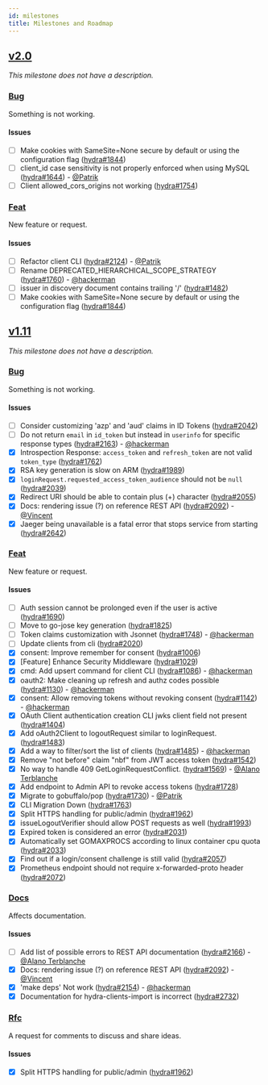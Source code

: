 ```yaml
---
id: milestones
title: Milestones and Roadmap
---
```


## [v2.0](https://github.com/ory/hydra/milestone/42)

_This milestone does not have a description._

### [Bug](https://github.com/ory/hydra/labels/bug)

Something is not working.

#### Issues

- [ ] Make cookies with SameSite=None secure by default or using the
      configuration flag
      ([hydra#1844](https://github.com/ory/hydra/issues/1844))
- [ ] client_id case sensitivity is not properly enforced when using MySQL
      ([hydra#1644](https://github.com/ory/hydra/issues/1644)) -
      [@Patrik](https://github.com/zepatrik)
- [ ] Client allowed_cors_origins not working
      ([hydra#1754](https://github.com/ory/hydra/issues/1754))

### [Feat](https://github.com/ory/hydra/labels/feat)

New feature or request.

#### Issues

- [ ] Refactor client CLI
      ([hydra#2124](https://github.com/ory/hydra/issues/2124)) -
      [@Patrik](https://github.com/zepatrik)
- [ ] Rename DEPRECATED_HIERARCHICAL_SCOPE_STRATEGY
      ([hydra#1760](https://github.com/ory/hydra/issues/1760)) -
      [@hackerman](https://github.com/aeneasr)
- [ ] issuer in discovery document contains trailing '/'
      ([hydra#1482](https://github.com/ory/hydra/issues/1482))
- [ ] Make cookies with SameSite=None secure by default or using the
      configuration flag
      ([hydra#1844](https://github.com/ory/hydra/issues/1844))

## [v1.11](https://github.com/ory/hydra/milestone/39)

_This milestone does not have a description._

### [Bug](https://github.com/ory/hydra/labels/bug)

Something is not working.

#### Issues

- [ ] Consider customizing 'azp' and 'aud' claims in ID Tokens
      ([hydra#2042](https://github.com/ory/hydra/issues/2042))
- [ ] Do not return `email` in `id_token` but instead in `userinfo` for specific
      response types ([hydra#2163](https://github.com/ory/hydra/issues/2163)) -
      [@hackerman](https://github.com/aeneasr)
- [x] Introspection Response: `access_token` and `refresh_token` are not valid
      `token_type` ([hydra#1762](https://github.com/ory/hydra/issues/1762))
- [x] RSA key generation is slow on ARM
      ([hydra#1989](https://github.com/ory/hydra/issues/1989))
- [x] `loginRequest.requested_access_token_audience` should not be `null`
      ([hydra#2039](https://github.com/ory/hydra/issues/2039))
- [x] Redirect URI should be able to contain plus (+) character
      ([hydra#2055](https://github.com/ory/hydra/issues/2055))
- [x] Docs: rendering issue (?) on reference REST API
      ([hydra#2092](https://github.com/ory/hydra/issues/2092)) -
      [@Vincent](https://github.com/vinckr)
- [x] Jaeger being unavailable is a fatal error that stops service from starting
      ([hydra#2642](https://github.com/ory/hydra/issues/2642))

### [Feat](https://github.com/ory/hydra/labels/feat)

New feature or request.

#### Issues

- [ ] Auth session cannot be prolonged even if the user is active
      ([hydra#1690](https://github.com/ory/hydra/issues/1690))
- [ ] Move to go-jose key generation
      ([hydra#1825](https://github.com/ory/hydra/issues/1825))
- [ ] Token claims customization with Jsonnet
      ([hydra#1748](https://github.com/ory/hydra/issues/1748)) -
      [@hackerman](https://github.com/aeneasr)
- [ ] Update clients from cli
      ([hydra#2020](https://github.com/ory/hydra/issues/2020))
- [x] consent: Improve remember for consent
      ([hydra#1006](https://github.com/ory/hydra/issues/1006))
- [x] [Feature] Enhance Security Middleware
      ([hydra#1029](https://github.com/ory/hydra/issues/1029))
- [x] cmd: Add upsert command for client CLI
      ([hydra#1086](https://github.com/ory/hydra/issues/1086)) -
      [@hackerman](https://github.com/aeneasr)
- [x] oauth2: Make cleaning up refresh and authz codes possible
      ([hydra#1130](https://github.com/ory/hydra/issues/1130)) -
      [@hackerman](https://github.com/aeneasr)
- [x] consent: Allow removing tokens without revoking consent
      ([hydra#1142](https://github.com/ory/hydra/issues/1142)) -
      [@hackerman](https://github.com/aeneasr)
- [x] OAuth Client authentication creation CLI jwks client field not present
      ([hydra#1404](https://github.com/ory/hydra/issues/1404))
- [x] Add oAuth2Client to logoutRequest similar to loginRequest.
      ([hydra#1483](https://github.com/ory/hydra/issues/1483))
- [x] Add a way to filter/sort the list of clients
      ([hydra#1485](https://github.com/ory/hydra/issues/1485)) -
      [@hackerman](https://github.com/aeneasr)
- [x] Remove "not before" claim "nbf" from JWT access token
      ([hydra#1542](https://github.com/ory/hydra/issues/1542))
- [x] No way to handle 409 GetLoginRequestConflict.
      ([hydra#1569](https://github.com/ory/hydra/issues/1569)) -
      [@Alano Terblanche](https://github.com/Benehiko)
- [x] Add endpoint to Admin API to revoke access tokens
      ([hydra#1728](https://github.com/ory/hydra/issues/1728))
- [x] Migrate to gobuffalo/pop
      ([hydra#1730](https://github.com/ory/hydra/issues/1730)) -
      [@Patrik](https://github.com/zepatrik)
- [x] CLI Migration Down
      ([hydra#1763](https://github.com/ory/hydra/issues/1763))
- [x] Split HTTPS handling for public/admin
      ([hydra#1962](https://github.com/ory/hydra/issues/1962))
- [x] issueLogoutVerifier should allow POST requests as well
      ([hydra#1993](https://github.com/ory/hydra/issues/1993))
- [x] Expired token is considered an error
      ([hydra#2031](https://github.com/ory/hydra/issues/2031))
- [x] Automatically set GOMAXPROCS according to linux container cpu quota
      ([hydra#2033](https://github.com/ory/hydra/issues/2033))
- [x] Find out if a login/consent challenge is still valid
      ([hydra#2057](https://github.com/ory/hydra/issues/2057))
- [x] Prometheus endpoint should not require x-forwarded-proto header
      ([hydra#2072](https://github.com/ory/hydra/issues/2072))

### [Docs](https://github.com/ory/hydra/labels/docs)

Affects documentation.

#### Issues

- [ ] Add list of possible errors to REST API documentation
      ([hydra#2166](https://github.com/ory/hydra/issues/2166)) -
      [@Alano Terblanche](https://github.com/Benehiko)
- [x] Docs: rendering issue (?) on reference REST API
      ([hydra#2092](https://github.com/ory/hydra/issues/2092)) -
      [@Vincent](https://github.com/vinckr)
- [x] 'make deps' Not work
      ([hydra#2154](https://github.com/ory/hydra/issues/2154)) -
      [@hackerman](https://github.com/aeneasr)
- [x] Documentation for hydra-clients-import is incorrect
      ([hydra#2732](https://github.com/ory/hydra/issues/2732))

### [Rfc](https://github.com/ory/hydra/labels/rfc)

A request for comments to discuss and share ideas.

#### Issues

- [x] Split HTTPS handling for public/admin
      ([hydra#1962](https://github.com/ory/hydra/issues/1962))
